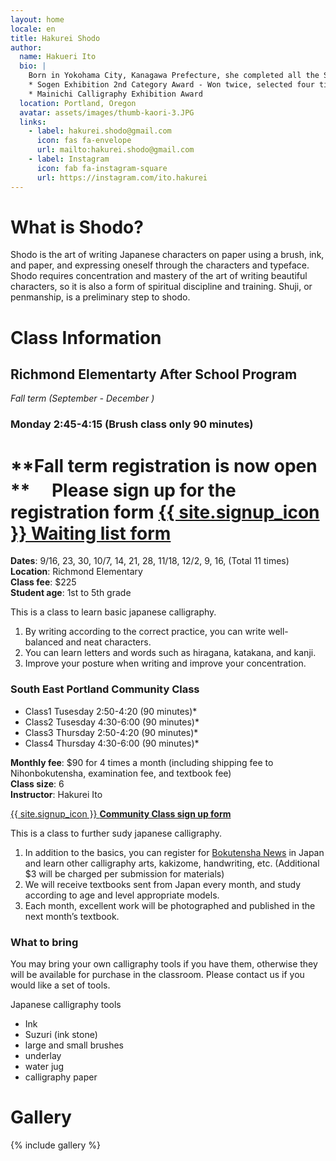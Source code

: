 ```yaml
---
layout: home
locale: en
title: Hakurei Shodo
author:
  name: Hakueri Ito
  bio: |
    Born in Yokohama City, Kanagawa Prefecture, she completed all the Shodo courses in elementary and middle school. After moving to Portland, Oregon in 2011, she started learning calligraphy again, studying under master Daigo Sekko. Since 2020, she has studied under master Futo Suzuki, the representative of Bokutensha in Japan. She has been featured in many exhibitions and continues to learn to make further progress.
    * Sogen Exhibition 2nd Category Award - Won twice, selected four times
    * Mainichi Calligraphy Exhibition Award
  location: Portland, Oregon
  avatar: assets/images/thumb-kaori-3.JPG
  links:
    - label: hakurei.shodo@gmail.com
      icon: fas fa-envelope
      url: mailto:hakurei.shodo@gmail.com
    - label: Instagram
      icon: fab fa-instagram-square
      url: https://instagram.com/ito.hakurei
---
```


# What is Shodo?
Shodo is the art of writing Japanese characters on paper using a brush, ink, and paper, and expressing oneself through the characters and typeface. Shodo requires concentration and mastery of the art of writing beautiful characters, so it is also a form of spiritual discipline and training. Shuji, or penmanship, is a preliminary step to shodo.

# Class Information

## Richmond Elementarty After School Program
*Fall term (September - December )*  

### Monday 2:45-4:15 (Brush class only 90 minutes) 
# **Fall term registration is now open **  　Please sign up for the registration form [{{ site.signup_icon }} Waiting list form](https://docs.google.com/forms/d/1m9Asc5tfKCkMtscqlSD7JfYN6GXaJ1crfabXgyyfQMs/edit#response=ACYDBNj_N8lUHBlhOI8-LJxs3nCb10TWffFelpTB9-3wRgWsqNxskaUNImw3aJxOKw_K8K0)  
  
**Dates**:   9/16, 23, 30, 10/7, 14, 21, 28, 11/18, 12/2, 9, 16, (Total 11 times)  
**Location**: Richmond Elementary  
**Class fee**: $225  
**Student age**: 1st to 5th grade  
 


This is a class to learn basic japanese calligraphy.

1. By writing according to the correct practice, you can write well-balanced and neat characters.
1. You can learn letters and words such as hiragana, katakana, and kanji.
1. Improve your posture when writing and improve your concentration.

### South East Portland Community Class
* Class1 Tusesday 2:50-4:20 (90 minutes)*  
* Class2 Tusesday 4:30-6:00 (90 minutes)* 
* Class3 Thursday 2:50-4:20 (90 minutes)* 
* Class4 Thursday 4:30-6:00 (90 minutes)*  

**Monthly fee**: $90 for 4 times a month (including shipping fee to Nihonbokutensha, examination fee, and textbook fee)  
**Class size**: 6  
**Instructor**: Hakurei Ito

[{{ site.signup_icon }} **Community Class sign up form**](https://docs.google.com/forms/d/e/1FAIpQLScurAdwcBXua-8XVPtv0IQVKDor9nW6C7T8IkEdIVvplwct5w/viewform?usp=sf_link)

This is a class to further sudy japanese calligraphy.

1. In addition to the basics, you can register for [Bokutensha News](https://bokutensha.com) in Japan and learn other calligraphy arts, kakizome, handwriting, etc. (Additional $3 will be charged per submission for materials)
1. We will receive textbooks sent from Japan every month, and study according to age and level appropriate models.
1. Each month, excellent work will be photographed and published in the next month’s textbook.

### What to bring
You may bring your own calligraphy tools if you have them, otherwise they will be available for purchase in the classroom. Please contact us if you would like a set of tools.

Japanese calligraphy tools
* Ink
* Suzuri (ink stone)
* large and small brushes
* underlay
* water jug
* calligraphy paper


# Gallery

{% include gallery %}

